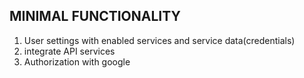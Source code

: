 ## MINIMAL FUNCTIONALITY
1. User settings with enabled services and service data(credentials)
2. integrate API services
3. Authorization with google
